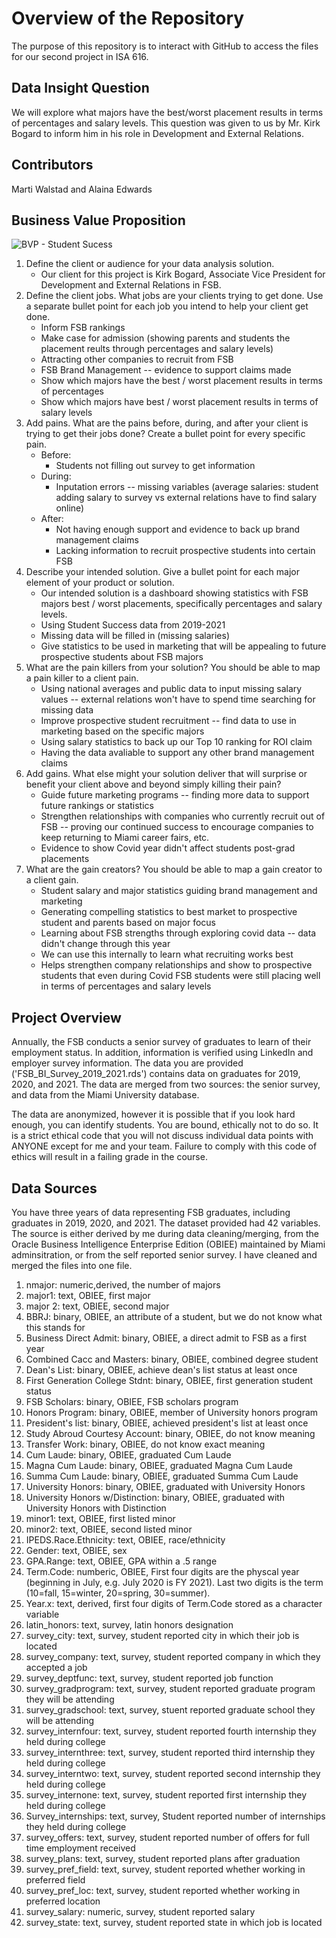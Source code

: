 # Overview of the Repository

The purpose of this repository is to interact with GitHub to access the files for our second project in ISA 616. 

## Data Insight Question
We will explore what majors have the best/worst placement results in terms of percentages and salary levels. This question was given to us by Mr. Kirk Bogard to inform him in his role in Development and External Relations.

## Contributors
Marti Walstad and Alaina Edwards

## Business Value Proposition

![BVP - Student Sucess](https://github.com/alainaledwards/ISA616-Project2-Group11/assets/146125942/55de55b1-3225-4caa-b900-76ae07b2981d)

1. Define the client or audience for your data analysis solution.
    * Our client for this project is Kirk Bogard, Associate Vice President for Development and External Relations in FSB.
2. Define the client jobs.  What jobs are your clients trying to get done.  Use a separate bullet point for each job you intend to help your client get done.
    *  Inform FSB rankings
    *  Make case for admission (showing parents and students the placement reults through percentages and salary levels)
    *  Attracting other companies to recruit from FSB
    *  FSB Brand Management -- evidence to support claims made
    *  Show which majors have the best / worst placement results in terms of percentages
    *  Show which majors have best / worst placement results in terms of salary levels
4. Add pains.  What are the pains before, during, and after your client is trying to get their jobs done?  Create a bullet point for every specific pain.
    *  Before:
        *  Students not filling out survey to get information
    * During:
        * Inputation errors -- missing variables (average salaries: student adding salary to survey vs external relations have to find salary online)
    * After:
        *  Not having enough support and evidence to back up brand management claims
        * Lacking information to recruit prospective students into certain FSB
5. Describe your intended solution.  Give a bullet point for each major element of your product or solution.
      * Our intended solution is a dashboard showing statistics with FSB majors best / worst placements, specifically percentages and salary levels.
      *  Using Student Success data from 2019-2021
      *  Missing data will be filled in (missing salaries)
      *  Give statistics to be used in marketing that will be appealing to future prospective students about FSB majors
6. What are the pain killers from your solution? You should be able to map a pain killer to a client pain.
    *  Using national averages and public data to input missing salary values -- external relations won't have to spend time searching for missing data 
    *  Improve prospective student recruitment -- find data to use in marketing based on the specific majors  
    *  Using salary statistics to back up our Top 10 ranking for ROI claim 
    *  Having the data avaliable to support any other brand management claims 
7. Add gains.  What else might your solution deliver that will surprise or benefit your client above and beyond simply killing their pain?
    *  Guide future marketing programs -- finding more data to support future rankings or statistics
    *  Strengthen relationships with companies who currently recruit out of FSB -- proving our continued success to encourage companies to keep returning to Miami career fairs, etc.
    *  Evidence to show Covid year didn't affect students post-grad placements
8. What are the gain creators?   You should be able to map a gain creator to a client gain.
    *  Student salary and major statistics guiding brand management and marketing 
    *  Generating compelling statistics to best market to prospective student and parents based on major focus
    *  Learning about FSB strengths through exploring covid data -- data didn't change through this year
      *  We can use this internally to learn what recruiting works best
      *  Helps strengthen company relationships and show to prospective students that even during Covid FSB students were still placing well in terms of percentages and salary levels

## Project Overview

Annually, the FSB conducts a senior survey of graduates to learn of their employment status.  In addition, information is verified using LinkedIn and employer survey information.  The data you are provided ('FSB_BI_Survey_2019_2021.rds') contains data on graduates for 2019, 2020, and 2021.  The data are merged from two sources:  the senior survey, and data from the Miami University database.  

The data are anonymized, however it is possible that if you look hard enough, you can identify students.  You are bound, ethically not to do so.  It is a strict ethical code that you will not discuss individual data points with ANYONE except for me and your team.  Failure to comply with this code of ethics will result in a failing grade in the course.  

## Data Sources

You have three years of data representing FSB graduates, including graduates in 2019, 2020, and 2021.  The dataset provided had 42 variables.  The source is either derived by me during data cleaning/merging, from the Oracle Business Intelligence Enterprise Edition (OBIEE) maintained by Miami adminsitration, or from the self reported senior survey.  I have cleaned and merged the files into one file.  

1.  nmajor: numeric,derived, the number of majors 
2.  major1: text, OBIEE, first major
3.  major 2: text, OBIEE, second major
4.  BBRJ: binary, OBIEE, an attribute of a student, but we do not know what this stands for
5.  Business Direct Admit: binary, OBIEE, a direct admit to FSB as a first year
6.  Combined Cacc and Masters: binary, OBIEE, combined degree student
7.  Dean's List: binary, OBIEE, achieve dean's list status at least once
8.  First Generation College Stdnt: binary, OBIEE, first generation student status
9.  FSB Scholars: binary, OBIEE, FSB scholars program
10.  Honors Program: binary, OBIEE, member of University honors program
11.  President's list: binary, OBIEE, achieved president's list at least once
12.  Study Abroud Courtesy Account: binary, OBIEE, do not know meaning
13.  Transfer Work: binary, OBIEE, do not know exact meaning
14.  Cum Laude: binary, OBIEE, graduated Cum Laude
15.  Magna Cum Laude: binary, OBIEE, graduated Magna Cum Laude
16.  Summa Cum Laude: binary, OBIEE, graduated Summa Cum Laude
17.  University Honors: binary, OBIEE, graduated with University Honors
18.  University Honors w/Distinction: binary, OBIEE, graduated with University Honors with Distinction
19.  minor1: text, OBIEE, first listed minor
20.  minor2: text, OBIEE, second listed minor
21.  IPEDS.Race.Ethnicity: text, OBIEE, race/ethnicity
22.  Gender: text, OBIEE, sex
23.  GPA.Range: text, OBIEE, GPA within a .5 range
24.  Term.Code: numberic, OBIEE, First four digits are the physcal year (beginning in July, e.g. July 2020 is FY 2021).  Last two digits is the term (10=fall, 15=winter, 20=spring, 30=summer).
25.  Year.x: text, derived, first four digits of Term.Code stored as a character variable
26.  latin_honors: text, survey, latin honors designation
27.  survey_city: text, survey, student reported city in which their job is located
28.  survey_company: text, survey, student reported company in which they accepted a job
29.  survey_deptfunc: text, survey, student reported job function
30.  survey_gradprogram: text, survey, student reported graduate program they will be attending
31.  survey_gradschool: text, survey, stuent reported graduate school they will be attending
32.  survey_internfour: text, survey, student reported fourth internship they held during college
33.  survey_internthree: text, survey, student reported third internship they held during college
34.  survey_interntwo: text, survey, student reported second internship they held during college
35.  survey_internone: text, survey, student reported first internship they held during college
36.  Survey_internships: text, survey, Student reported number of internships they held during college
37.  survey_offers: text, survey, student reported number of offers for full time employment received
38.  survey_plans: text, survey, student reported plans after graduation
39.  survey_pref_field: text, survey, student reported whether working in preferred field
40.  survey_pref_loc: text, survey, student reported whether working in preferred location
41.  survey_salary: numeric, survey, student reported salary
42.  survey_state: text, survey, student reported state in which job is located
